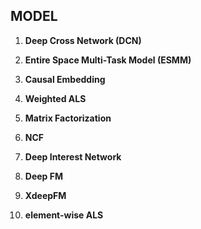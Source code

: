 ## MODEL

1. **Deep Cross Network (DCN)**

1. **Entire Space Multi-Task Model (ESMM)**

1. **Causal Embedding**

1. **Weighted ALS**

1. **Matrix Factorization**

1. **NCF**

1. **Deep Interest Network**

1. **Deep FM**

1. **XdeepFM**

1. **element-wise ALS**
